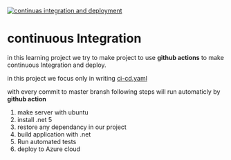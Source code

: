 [![continuas integration and deployment](https://github.com/abramReda/containusIntegration/actions/workflows/ci-cd.yaml/badge.svg)](https://github.com/abramReda/containusIntegration/actions/workflows/ci-cd.yaml)

# continuous Integration
in this learning project we try to make project to use **github actions** to make continuous Integration and deploy.  



in this project we focus only in writing [ci-cd.yaml](.github/workflows/ci-cd.yaml) 

with every commit to master bransh following steps will run automaticly by **github action**

1. make server with ubuntu 
2. install .net 5
3. restore any dependancy in our project
4. build application with .net
5. Run automated tests
6. deploy to Azure cloud
